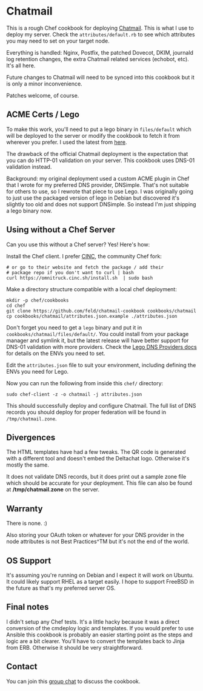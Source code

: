 # Chatmail

This is a rough Chef cookbook for deploying [Chatmail](https://github.com/chatmail/server). This is what I use to deploy my server. Check the `attributes/default.rb` to see which attributes you may need to set on your target node.

Everything is handled: Nginx, Postfix, the patched Dovecot, DKIM, journald log retention changes, the extra Chatmail related services (echobot, etc). It's all here.

Future changes to Chatmail will need to be synced into this cookbook but it is only a minor inconvenience.

Patches welcome, of course.

## ACME Certs / Lego

To make this work, you'll need to put a lego binary in `files/default` which will be deployed to the server or modify the cookbook to fetch it from wherever you prefer. I used the latest from [here](https://github.com/go-acme/lego/releases).

The drawback of the official Chatmail deployment is the expectation that you can do HTTP-01 validation on your server. This cookbook uses DNS-01 validation instead.

Background: my original deployment used a custom ACME plugin in Chef that I wrote for my preferred DNS provider, DNSimple. That's not suitable for others to use, so I rewrote that piece to use Lego. I was originally going to just use the packaged version of lego in Debian but discovered it's slightly too old and does not support DNSimple. So instead I'm just shipping a lego binary now.

## Using without a Chef Server

Can you use this without a Chef server? Yes! Here's how:

Install the Chef client. I prefer [CINC](https://cinc.sh), the community Chef fork:

```shell
# or go to their website and fetch the package / add their
# package repo if you don't want to curl | bash
curl https://omnitruck.cinc.sh/install.sh  | sudo bash
```

Make a directory structure compatible with a local chef deployment:

```
mkdir -p chef/cookbooks
cd chef
git clone https://github.com/feld/chatmail-cookbook cookbooks/chatmail
cp cookbooks/chatmail/attributes.json.example ./attributes.json
```

Don't forget you need to get a `lego` binary and put it in `cookbooks/chatmail/files/default/`. You could install from your package manager and symlink it, but the latest release will have better support for DNS-01 validation with more providers. Check the [Lego DNS Providers docs](https://go-acme.github.io/lego/dns/) for details on the ENVs you need to set. 

Edit the `attributes.json` file to suit your environment, including defining the ENVs you need for Lego.

Now you can run the following from inside this `chef/` directory:

```
sudo chef-client -z -o chatmail -j attributes.json
```

This should successfully deploy and configure Chatmail. The full list of DNS records you should deploy for proper federation will be found in `/tmp/chatmail.zone`.


## Divergences

The HTML templates have had a few tweaks. The QR code is generated with a different tool and doesn't embed the Deltachat logo. Otherwise it's mostly the same.

It does not validate DNS records, but it does print out a sample zone file which should be accurate for your deployment. This file can also be found at **/tmp/chatmail.zone** on the server.

## Warranty

There is none. :)

Also storing your OAuth token or whatever for your DNS provider in the node attributes is not Best Practices^TM but it's not the end of the world.

## OS Support

It's assuming you're running on Debian and I expect it will work on Ubuntu. It could likely support RHEL as a target easily. I hope to support FreeBSD in the future as that's my preferred server OS.

## Final notes

I didn't setup any Chef tests. It's a little hacky because it was a direct conversion of the cmdeploy logic and templates. If you would prefer to use Ansible this cookbook is probably an easier starting point as the steps and logic are a bit clearer. You'll have to convert the templates back to Jinja from ERB. Otherwise it should be very straightforward.


## Contact

You can join this [group chat](https://i.delta.chat/#BFE115F2AD580709F1CA482ACC8E93570310DD43&a=az2g6a4rm%40chat.feld.me&g=chatmail%20cookbook%20support&x=Z1oIMyytnazhEY9iZaj2YV_0&i=6-2TeXZkPPkF0kXkTkzpDkf5&s=bTG5QTGVDZOmY0NMW3jK_qrL) to discuss the cookbook.
